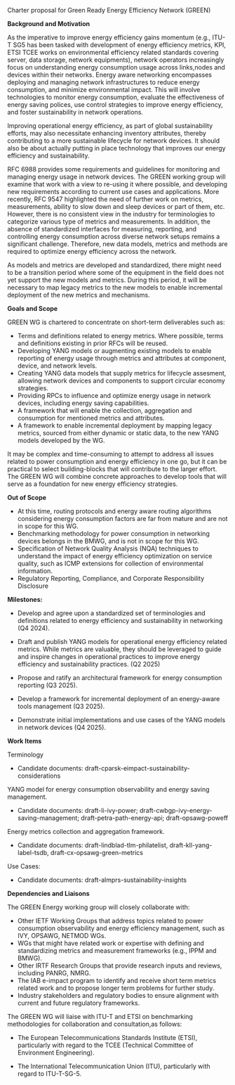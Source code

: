 Charter proposal for Green Ready Energy Efficiency Network (GREEN)

**Background and Motivation**

As the imperative to improve energy efficiency gains momentum (e.g., ITU-T SG5 has been tasked with development of energy efficiency metrics, KPI, ETSI TCEE works on environmental efficiency related standards covering server, data storage, network equipments), network operators increasingly focus on understanding energy consumption usage across links,nodes and devices within their networks. 
Energy aware networking encompasses deploying and managing network infrastructures to reduce energy consumption, and minimize environmental impact. This will involve technologies to monitor energy consumption, evaluate the effectiveness of energy saving polices, use control strategies to improve energy efficiency, and foster sustainability in network operations.

Improving operational energy efficiency, as part of global sustainability efforts, may also necessitate enhancing inventory attributes, thereby contributing to a more sustainable lifecycle for network devices.
It should also be about actually putting in place technology that improves our energy efficiency and sustainability.

RFC 6988 provides some requirements and guidelines for monitoring and managing energy usage in network devices. 
The GREEN working group will examine that work with a view to re-using it where possible, and developing new requirements according to current use cases and applications. More recently, RFC 9547 highlighted the need of further work on metrics, measurements, ability to slow down and sleep devices or part of them, etc. However, there is no consistent view in the industry for terminologies to categorize various type of metrics and measurements.
In addition, the absence of standardized interfaces for measuring, reporting, and controlling energy consumption across diverse network setups remains a significant challenge. Therefore, new data models, metrics and methods are required to optimize energy efficiency across the network.

As models and metrics are developed and standardized, there might need to be a transition period where some of the equipment in the field does not yet support the new models and metrics. During this period, it will be necessary to map legacy metrics to the new models to enable incremental deployment of the new metrics and mechanisms.


**Goals and Scope**

GREEN WG is chartered to concentrate on short-term deliverables such as:
   - Terms and definitions related to energy metrics. Where possible, terms and definitions existing in prior RFCs will be reused.
   - Developing YANG models or augmenting existing models to enable reporting of energy usage through metrics and attributes at component, device, and network levels.
   - Creating YANG data models that supply metrics for lifecycle assesment, allowing network devices and components to support circular economy strategies.
   - Providing RPCs to influence and optimize energy usage in network devices, including energy saving capabilities. 
   - A framework that will enable the collection, aggregation and consumption for mentioned metrics and attributes.
   - A framework to enable incremental deployment by mapping legacy metrics, sourced from either dynamic or static data, to the new YANG models developed by the WG.

It may be complex and time-consuming to attempt to address all issues related to power consumption and energy efficiency in one go, but it can be practical to select building-blocks that will contribute to the larger effort. The GREEN WG will combine concrete approaches to develop tools that will serve as a foundation for new energy efficiency strategies.


**Out of Scope**
   - At this time, routing protocols and energy aware routing algorithms considering energy consumption factors are far from mature
and are not in scope for this WG. 
   - Benchmarking methodology for power consumption in networking devices belongs in the BMWG, and is not in scope
for this WG.
   - Specification of Network Quality Analysis (NQA) techniques to understand the impact of energy efficiency optimization on service quality, such as ICMP extensions for collection of environmental information.
   - Regulatory Reporting, Compliance, and Corporate Responsibility Disclosure 


**Milestones:** 

   - Develop and agree upon a standardized set of terminologies and definitions related to energy efficiency and sustainability in networking (Q4 2024).

   - Draft and publish YANG models for operational energy efficiency related metrics. While metrics are valuable, they should be leveraged to guide and inspire changes in operational practices to improve energy efficiency and sustainability practices. (Q2 2025)

   - Propose and ratify an architectural framework for energy consumption reporting (Q3 2025).

   - Develop a framework for incremental deployment of an energy-aware tools management (Q3 2025).

   - Demonstrate initial implementations and use cases of the YANG models in network devices (Q4 2025). 


**Work Items**

Terminology 
   - Candidate documents: draft-cparsk-eimpact-sustainability-considerations

YANG model for energy consumption observability and energy saving management.
   - Candidate documents: draft-li-ivy-power; draft-cwbgp-ivy-energy-saving-management; draft-petra-path-energy-api; draft-opsawg-poweff

Energy metrics collection and aggregation framework.
   - Candidate documents: draft-lindblad-tlm-philatelist, draft-kll-yang-label-tsdb, draft-cx-opsawg-green-metrics

Use Cases:
   - Candidate documents: draft-almprs-sustainability-insights


**Dependencies and Liaisons**

The GREEN Energy working group will closely collaborate with:

   - Other IETF Working Groups that address topics related to power consumption observability and energy efficiency
management, such as IVY, OPSAWG, NETMOD WGs.
   - WGs that might have related work or expertise with defining and standardizing metrics and measurement frameworks (e.g., IPPM and BMWG). 
   - Other IRTF Research Groups that provide research inputs and reviews, including PANRG, NMRG.
   - The IAB e-impact program to identify and receive short term metrics related work and to propose longer term problems for further study. 
   - Industry stakeholders and regulatory bodies to ensure alignment with current and future regulatory frameworks. 

The GREEN WG will liaise with ITU-T and ETSI on benchmarking methodologies for collaboration and consultation,as follows:

   - The European Telecommunications Standards Institute (ETSI), particularly with regard to the TCEE (Technical
     Committee of Environment Engineering).
     
   - The International Telecommunication Union (ITU), particularly with regard to ITU-T-SG-5.
